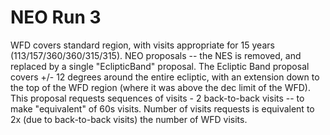 # NEO Run 3

WFD covers standard region, with visits appropriate for 15 years (113/157/360/360/315/315).
NEO proposals -- the NES is removed, and replaced by a single "EclipticBand" proposal.
The Ecliptic Band proposal covers +/- 12 degrees around the entire ecliptic, with an extension
down to the top of the WFD region (where it was above the dec limit of the WFD).
This proposal requests sequences of visits - 2 back-to-back visits -- to make "equivalent" of 60s
visits.
Number of visits requests is equivalent to 2x (due to back-to-back visits) the number of WFD visits.
